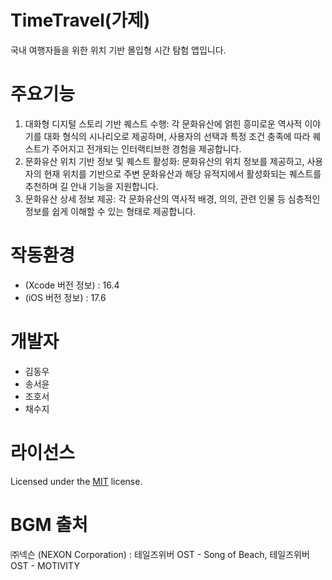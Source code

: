 # TimeTravel(가제)
 국내 여행자들을 위한  위치 기반 몰입형 시간 탐험 앱입니다.

# 주요기능
1. 대화형 디지털 스토리 기반 퀘스트 수행: 각 문화유산에 얽힌 흥미로운 역사적 이야기를 대화 형식의 시나리오로 제공하며, 사용자의 선택과 특정 조건 충족에 따라 퀘스트가 주어지고 전개되는 인터랙티브한 경험을 제공합니다.
2. 문화유산 위치 기반 정보 및 퀘스트 활성화: 문화유산의 위치 정보를 제공하고, 사용자의 현재 위치를 기반으로 주변 문화유산과 해당 유적지에서 활성화되는 퀘스트를 추천하며 길 안내 기능을 지원합니다.
3. 문화유산 상세 정보 제공: 각 문화유산의 역사적 배경, 의의, 관련 인물 등 심층적인 정보를 쉽게 이해할 수 있는 형태로 제공합니다.

# 작동환경
- (Xcode 버전 정보) : 16.4
- (iOS 버전 정보) : 17.6

# 개발자
- 김동우 
- 송서윤
- 조호서
- 채수지


# 라이선스
Licensed under the [MIT](LICENSE) license.

# BGM 출처
㈜넥슨 (NEXON Corporation) : 
테일즈위버 OST - Song of Beach, 
테일즈위버 OST - MOTIVITY
